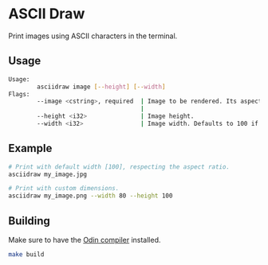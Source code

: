 # ASCII Draw
Print images using ASCII characters in the terminal.

## Usage
```sh
Usage:
        asciidraw image [--height] [--width]
Flags:
        --image <cstring>, required  | Image to be rendered. Its aspect ratio is preserved unless both the 'height' and 'width' flags are set.
                                     |
        --height <i32>               | Image height.
        --width <i32>                | Image width. Defaults to 100 if both width and height are not provided.
```

## Example
```sh
# Print with default width [100], respecting the aspect ratio.
asciidraw my_image.jpg

# Print with custom dimensions.
asciidraw my_image.png --width 80 --height 100
```

## Building
Make sure to have the [Odin compiler](https://odin-lang.org/docs/install/) installed.

```sh
make build
```
